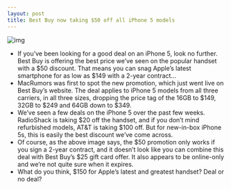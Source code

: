 ```yaml
---
layout: post
title: Best Buy now taking $50 off all iPhone 5 models
---
```

![img](http://media.idownloadblog.com/wp-content/uploads/2012/12/best-buy-50-off-iphone-5.png)
* If you’ve been looking for a good deal on an iPhone 5, look no further. Best Buy is offering the best price we’ve seen on the popular handset with a $50 discount. That means you can snag Apple’s latest smartphone for as low as $149 with a 2-year contract…
* MacRumors was first to spot the new promotion, which just went live on Best Buy’s website. The deal applies to iPhone 5 models from all three carriers, in all three sizes, dropping the price tag of the 16GB to $149, 32GB to $249 and 64GB down to $349.
* We’ve seen a few deals on the iPhone 5 over the past few weeks. RadioShack is taking $20 off the handset, and if you don’t mind refurbished models, AT&T is taking $100 off. But for new-in-box iPhone 5s, this is easily the best discount we’ve come across.
* Of course, as the above image says, the $50 promotion only works if you sign a 2-year contract, and it doesn’t look like you can combine this deal with Best Buy’s $25 gift card offer. It also appears to be online-only and we’re not quite sure when it expires.
* What do you think, $150 for Apple’s latest and greatest handset? Deal or no deal?

